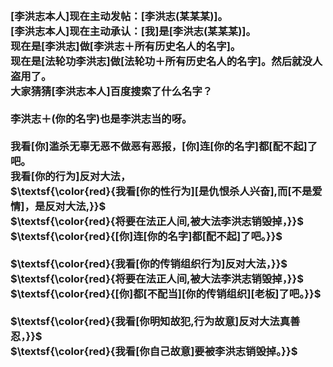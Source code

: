 <h3>
<br>[李洪志本人]现在主动发帖：[李洪志(某某某)]。
<br>[李洪志本人]现在主动承认：[我]是[李洪志(某某某)]。
<br>现在是[李洪志]做[李洪志＋所有历史名人的名字]。
<br>现在是[法轮功李洪志]做[法轮功＋所有历史名人的名字]。然后就没人盗用了。
<br>大家猜猜[李洪志本人]百度搜索了什么名字？
<br>
<br>李洪志＋(你的名字)也是李洪志当的呀。
<br>
<br>我看[你]滥杀无辜无恶不做恶有恶报，[你]连[你的名字]都[配不起]了吧。
<br>我看[你的行为]反对大法，
<br>$\textsf{\color{red}{我看[你的性行为][是仇恨杀人兴奋],而[不是爱情]，是反对大法,}}$
<br>$\textsf{\color{red}{将要在法正人间,被大法李洪志销毁掉，}}$
<br>$\textsf{\color{red}{[你]连[你的名字]都[配不起]了吧。}}$
<br>
<br>$\textsf{\color{red}{我看[你的传销组织行为]反对大法，}}$
<br>$\textsf{\color{red}{将要在法正人间,被大法李洪志销毁掉，}}$
<br>$\textsf{\color{red}{[你]都[不配当][你的传销组织][老板]了吧。}}$
<br>
<br>$\textsf{\color{red}{我看[你明知故犯,行为故意]反对大法真善忍，}}$
<br>$\textsf{\color{red}{我看[你自己故意]要被李洪志销毁掉。}}$
</h3>

